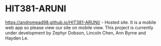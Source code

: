 # HIT381-ARUNI
https://andromead98.github.io/HIT381-ARUNI/ - Hosted site. It is a mobile web app so please view our site on mobile view. This project is currently under development by Zephyr Dobson, Lincoln Chen, Ann Byrne and Hayden Le.
